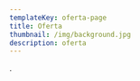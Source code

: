 ```yaml
---
templateKey: oferta-page
title: Oferta
thumbnail: /img/background.jpg
description: oferta
---
```

.
